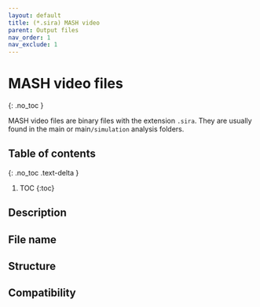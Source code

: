 ```yaml
---
layout: default
title: (*.sira) MASH video
parent: Output files
nav_order: 1
nav_exclude: 1
---
```



# MASH video files
{: .no_toc }

MASH video files are binary files with the extension `.sira`. They are usually found in the main or main`/simulation` analysis folders.

## Table of contents
{: .no_toc .text-delta }

1. TOC
{:toc}

## Description

## File name

## Structure

## Compatibility